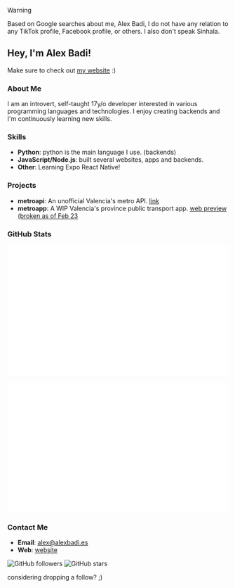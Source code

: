 > [!WARNING]  
> Based on Google searches about me, Alex Badi, I do not have any relation to any TikTok profile, Facebook profile, or others. I also don't speak Sinhala.

## Hey, I'm Alex Badi! 
Make sure to check out [my website](https://alexbadi.es) :)

### About Me
I am an introvert, self-taught 17y/o developer interested in various programming languages and technologies. I enjoy creating backends and I'm continuously learning new skills.

### Skills
- **Python**: python is the main language I use. (backends)
- **JavaScript/Node.js**: built several websites, apps and backends.
- **Other**: Learning Expo React Native!

### Projects
- **metroapi**: An unofficial Valencia's metro API. [link](https://docs.metroapi.alexbadi.es)
- **metroapp**: A WIP Valencia's province public transport app. [web preview (broken as of Feb 23](https://metroapp.alexbadi.es/)

### GitHub Stats
<p> 
  <img src="https://raw.githubusercontent.com/sayborduu/github-stats/master/generated/overview.svg" /> 
</p>
<p> 
  <img src="https://raw.githubusercontent.com/sayborduu/github-stats/master/generated/languages.svg" /> 
</p>

### Contact Me
- **Email**: [alex@alexbadi.es](mailto:alex@alexbadi.es)
- **Web**: [website](https://alexbadi.es)

![GitHub followers](https://img.shields.io/github/followers/sayborduu?style=social)
![GitHub stars](https://img.shields.io/github/stars/sayborduu?style=social)

considering dropping a follow? ;)
